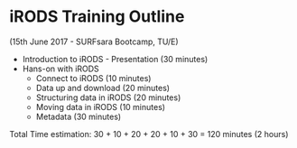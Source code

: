 # iRODS Training Outline 
(15th June 2017 - SURFsara Bootcamp, TU/E)


- Introduction to iRODS - Presentation  (30 minutes)
- Hans-on with iRODS 
	- Connect to iRODS (10 minutes)
	- Data up and download (20 minutes)
	- Structuring data in iRODS (20 minutes)
	- Moving data in iRODS (10 minutes)
	- Metadata (30 minutes)

	
	
Total Time estimation:
30 + 10 + 20 + 20 + 10 + 30 = 120 minutes (2 hours)


